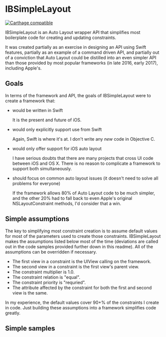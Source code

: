 # IBSimpleLayout

[![Carthage compatible](https://img.shields.io/badge/Carthage-compatible-4BC51D.svg?style=flat)](https://github.com/Carthage/Carthage)

IBSimpleLayout is an Auto Layout wrapper API that simplifies most boilerplate code for creating and updating constraints.

It was created partially as an exercise in designing an API using Swift features, partially as an example of a command
driven API, and partially out of a conviction that
Auto Layout could be distilled into an even simpler API than those provided by most popular frameworks (in late 2016, early 2017),
including Apple's.

## Goals

In terms of the framework and API, the goals of IBSimpleLayout were to create a framework that:
- would be written in Swift
  
  It is the present and future of iOS.
- would only explicitly support use from Swift
  
  Again, Swift is where it's at. I don't write any *new* code in Objective C.
- would only offer support for iOS auto layout
  
  I have serious doubts that there are many projects that cross UI code between iOS and OS X. There is no reason to complicate a framework to support both simultaneously.
- should focus on common auto layout issues (it doesn't need to solve all problems for everyone)
  
  If the framework allows 80% of Auto Layout code to be much simpler, and the other 20% had to fall back to even Apple's original NSLayoutConstraint methods, I'd consider that a win.
  
## Simple assumptions
  
The key to simplifying most constraint creation is to assume default values for most of the parameters used to create those constraints.
IBSimpleLayout makes the assumptions listed below most of the time (deviations are called out in the code samples provided further down in this readme).
All of the assumptions can be overridden if necessary.
  
- The first view in a constraint is the UIView calling on the framework.
- The second view in a constraint is the first view's parent view.
- The constraint multiplier is 1.0.
- The constraint relation is "equal".
- The constraint priority is "requried".
- The attribute affected by the constraint for both the first and second view is the same.
  
In my experience, the default values cover 90+% of the constraints I create in code. Just building these assumptions into a framework
simplifies code greatly.

## Simple samples


